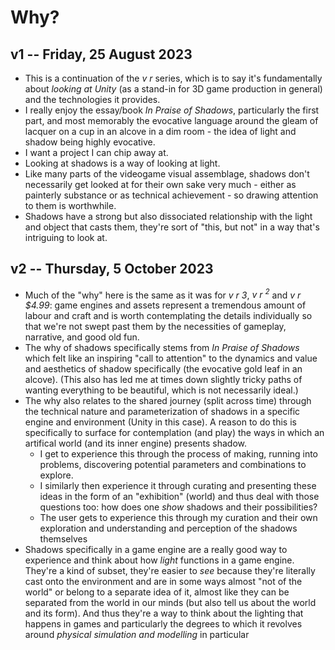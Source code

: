 # Why?

## v1 -- Friday, 25 August 2023

- This is a continuation of the *v r* series, which is to say it's fundamentally about *looking at Unity* (as a stand-in for 3D game production in general) and the technologies it provides.
- I really enjoy the essay/book *In Praise of Shadows*, particularly the first part, and most memorably the evocative language around the gleam of lacquer on a cup in an alcove in a dim room - the idea of light and shadow being highly evocative.
- I want a project I can chip away at.
- Looking at shadows is a way of looking at light.
- Like many parts of the videogame visual assemblage, shadows don't necessarily get looked at for their own sake very much - either as painterly substance or as technical achievement - so drawing attention to them is worthwhile.
- Shadows have a strong but also dissociated relationship with the light and object that casts them, they're sort of "this, but not" in a way that's intriguing to look at.

## v2 -- Thursday, 5 October 2023

- Much of the "why" here is the same as it was for *v r 3*, *v r <sup>2</sup>* and *v r $4.99*: game engines and assets represent a tremendous amount of labour and craft and is worth contemplating the details individually so that we're not swept past them by the necessities of gameplay, narrative, and good old fun.
- The why of shadows specifically stems from *In Praise of Shadows* which felt like an inspiring "call to attention" to the dynamics and value and aesthetics of shadow specifically (the evocative gold leaf in an alcove). (This also has led me at times down slightly tricky paths of wanting everything to be beautiful, which is not necessarily ideal.)
- The why also relates to the shared journey (split across time) through the technical nature and parameterization of shadows in a specific engine and environment (Unity in this case). A reason to do this is specifically to surface for contemplation (and play) the ways in which an artifical world (and its inner engine) presents shadow.
  - I get to experience this through the process of making, running into problems, discovering potential parameters and combinations to explore.
  - I similarly then experience it through curating and presenting these ideas in the form of an "exhibition" (world) and thus deal with those questions too: how does one *show* shadows and their possibilities?
  - The user gets to experience this through my curation and their own exploration and understanding and perception of the shadows themselves
- Shadows specifically in a game engine are a really good way to experience and think about how *light* functions in a game engine. They're a kind of subset, they're easier to *see* because they're literally cast onto the environment and are in some ways almost "not of the world" or belong to a separate idea of it, almost like they can be separated from the world in our minds (but also tell us about the world and its form). And thus they're a way to think about the lighting that happens in games and particularly the degrees to which it revolves around *physical simulation and modelling* in particular
